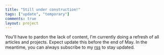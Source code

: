 ```yaml
---
title: "Still under construction!"
tags: ["update", "temporary"]
comments: true
layout: project
---
```


You'll have to pardon the lack of content, I'm currently doing a refresh of all articles and projects. Expect update this before the end of May. In the meantime, you can always subscribe to my <a href="/feed.xml">rss</a> to stay updated. 

